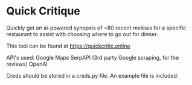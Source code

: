 # Quick Critique
Quickly get an ai-powered synopsis of ~80 recent reviews for a specific restaurant to assist with choosing where to go out for dinner.

This tool can be found at https://quickcritic.online

API's used:
Google Maps
SerpAPI (3rd party Google scraping, for the reviews)
OpenAI

Creds should be stored in a creds.py file. An example file is included.

